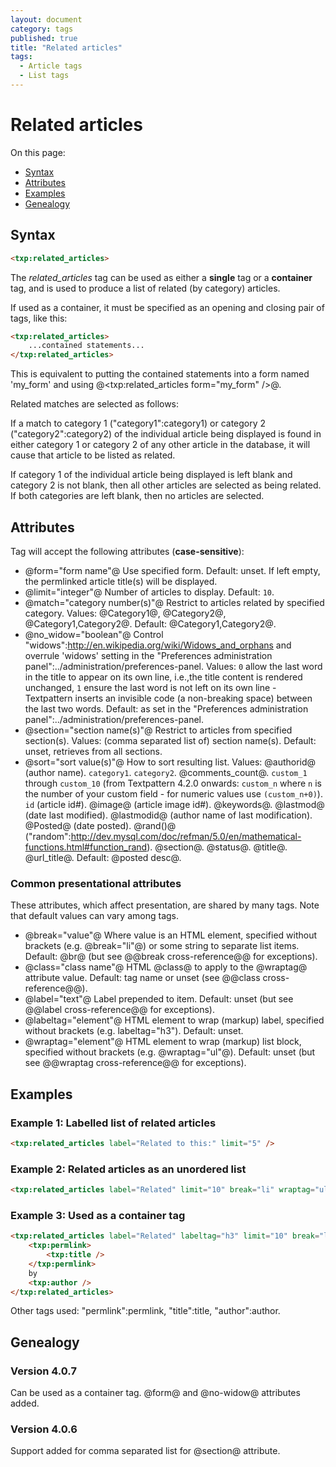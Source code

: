 ```yaml
---
layout: document
category: tags
published: true
title: "Related articles"
tags:
  - Article tags
  - List tags
---
```


# Related articles

On this page:

* [Syntax](#user-content-syntax)
* [Attributes](#user-content-attributes)
* [Examples](#user-content-examples)
* [Genealogy](#user-content-genealogy)

## Syntax

```html
<txp:related_articles>
```

The *related_articles* tag can be used as either a __single__ tag or a __container__ tag, and is used to produce a list of related (by category) articles.

If used as a container, it must be specified as an opening and closing pair of tags, like this:

```html
<txp:related_articles>
    ...contained statements...
</txp:related_articles>
```

This is equivalent to putting the contained statements into a form named 'my_form' and using @<txp:related_articles form="my_form" />@.

Related matches are selected as follows:

If a match to category 1 ("category1":category1) or category 2 ("category2":category2) of the individual article being displayed is found in either category 1 or category 2 of any other article in the database, it will cause that article to be listed as related.

If category 1 of the individual article being displayed is left blank and category 2 is not blank, then all other articles are selected as being related. If both categories are left blank, then no articles are selected.

## Attributes

Tag will accept the following attributes (**case-sensitive**):

* @form="form name"@
Use specified form.
Default: unset. If left empty, the permlinked article title(s) will be displayed.
* @limit="integer"@
Number of articles to display.
Default: `10`.
* @match="category number(s)"@
Restrict to articles related by specified category.
Values: @Category1@, @Category2@, @Category1,Category2@.
Default: @Category1,Category2@.
* @no_widow="boolean"@
Control "widows":http://en.wikipedia.org/wiki/Widows_and_orphans and overrule 'widows' setting in the "Preferences administration panel":../administration/preferences-panel.
Values: `0` allow the last word in the title to appear on its own line, i.e.,the title content is rendered unchanged, `1` ensure the last word is not left on its own line - Textpattern inserts an invisible code (a non-breaking space) between the last two words.
Default: as set in the "Preferences administration panel":../administration/preferences-panel.
* @section="section name(s)"@
Restrict to articles from specified section(s).
Values: (comma separated list of) section name(s).
Default: unset, retrieves from all sections.
* @sort="sort value(s)"@
How to sort resulting list.
Values:
@authorid@ (author name).
`category1`.
`category2`.
@comments_count@.
`custom_1` through `custom_10` (from Textpattern 4.2.0 onwards: `custom_n` where `n` is the number of your custom field - for numeric values use `(custom_n+0)`).
`id` (article id#).
@image@ (article image id#).
@keywords@.
@lastmod@ (date last modified).
@lastmodid@ (author name of last modification).
@Posted@ (date posted).
@rand()@ ("random":http://dev.mysql.com/doc/refman/5.0/en/mathematical-functions.html#function_rand).
@section@.
@status@.
@title@.
@url_title@.
Default: @posted desc@.

### Common presentational attributes

These attributes, which affect presentation, are shared by many tags. Note that default values can vary among tags.

* @break="value"@
Where value is an HTML element, specified without brackets (e.g. @break="li"@) or some string to separate list items.
Default: @br@ (but see @@break cross-reference@@ for exceptions).
* @class="class name"@
HTML @class@ to apply to the @wraptag@ attribute value.
Default: tag name or unset (see @@class cross-reference@@).
* @label="text"@
Label prepended to item.
Default: unset (but see @@label cross-reference@@ for exceptions).
* @labeltag="element"@
HTML element to wrap (markup) label, specified without brackets (e.g. labeltag="h3").
Default: unset.
* @wraptag="element"@
HTML element to wrap (markup) list block, specified without brackets (e.g. @wraptag="ul"@).
Default: unset (but see @@wraptag cross-reference@@ for exceptions).

## Examples

### Example 1: Labelled list of related articles

```html
<txp:related_articles label="Related to this:" limit="5" />
```

### Example 2: Related articles as an unordered list

```html
<txp:related_articles label="Related" limit="10" break="li" wraptag="ul" />
```

### Example 3: Used as a container tag

```html
<txp:related_articles label="Related" labeltag="h3" limit="10" break="li" wraptag="ul">
    <txp:permlink>
        <txp:title />
    </txp:permlink>
    by
    <txp:author />
</txp:related_articles>
```

Other tags used: "permlink":permlink, "title":title, "author":author.

## Genealogy

### Version 4.0.7

Can be used as a container tag.
@form@ and @no-widow@ attributes added.

### Version 4.0.6

Support added for comma separated list for @section@ attribute.
